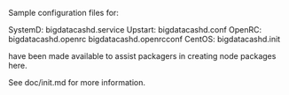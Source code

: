 Sample configuration files for:

SystemD: bigdatacashd.service
Upstart: bigdatacashd.conf
OpenRC:  bigdatacashd.openrc
         bigdatacashd.openrcconf
CentOS:  bigdatacashd.init

have been made available to assist packagers in creating node packages here.

See doc/init.md for more information.
